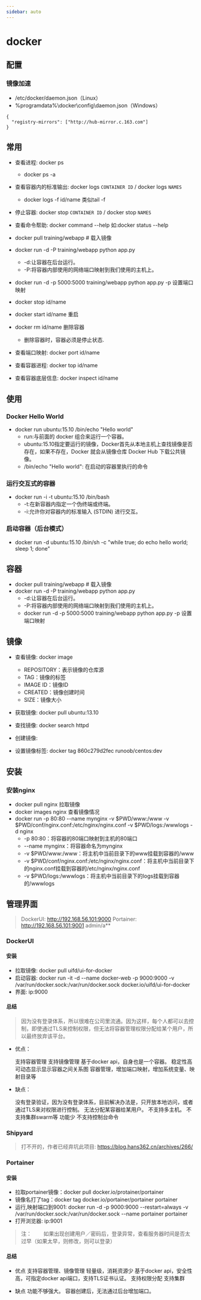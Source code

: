```yaml
---
sidebar: auto
---
```


# docker


## 配置
### 镜像加速
*  /etc/docker/daemon.json（Linux）
*  %programdata%\docker\config\daemon.json（Windows）
```
{
  "registry-mirrors": ["http://hub-mirror.c.163.com"]
}
```

## 常用
* 查看进程: docker ps
	* docker ps -a
* 查看容器内的标准输出: docker logs `CONTAINER ID` / docker logs `NAMES`
	* docker logs -f id/name 类似tail -f
* 停止容器: docker stop `CONTAINER ID` / docker stop `NAMES`
* 查看命令帮助:  docker command --help 如:docker status --help
* docker pull training/webapp  # 载入镜像
* docker run -d -P training/webapp python app.py
	* -d:让容器在后台运行。
	* -P:将容器内部使用的网络端口映射到我们使用的主机上。
* docker run -d -p 5000:5000 training/webapp python app.py  -p 设置端口映射
* docker stop id/name
* docker start id/name 重启
* docker rm id/name 删除容器
	* 删除容器时，容器必须是停止状态.

* 查看端口映射: docker port id/name
* 查看容器进程: docker top  id/name
* 查看容器底层信息: docker inspect id/name



## 使用

### Docker Hello World

* docker run ubuntu:15.10 /bin/echo "Hello world"
	* run:与前面的 docker 组合来运行一个容器。
	* ubuntu:15.10指定要运行的镜像，Docker首先从本地主机上查找镜像是否存在，如果不存在，Docker 就会从镜像仓库 Docker Hub 下载公共镜像。
	* /bin/echo "Hello world": 在启动的容器里执行的命令

### 运行交互式的容器

* docker run -i -t ubuntu:15.10 /bin/bash
	* -t:在新容器内指定一个伪终端或终端。
	* -i:允许你对容器内的标准输入 (STDIN) 进行交互。

### 启动容器（后台模式）

* docker run -d ubuntu:15.10 /bin/sh -c "while true; do echo hello world; sleep 1; done"

## 容器
* docker pull training/webapp  # 载入镜像
* docker run -d -P training/webapp python app.py
	* -d:让容器在后台运行。
	* -P:将容器内部使用的网络端口映射到我们使用的主机上。
	*  docker run -d -p 5000:5000 training/webapp python app.py  -p 设置端口映射

## 镜像
* 查看镜像: docker image
	* REPOSITORY：表示镜像的仓库源
	* TAG：镜像的标签
	* IMAGE ID：镜像ID
	* CREATED：镜像创建时间
	* SIZE：镜像大小
	
* 获取镜像: docker pull ubuntu:13.10  
* 查找镜像: docker search httpd
* 创建镜像: 
* 设置镜像标签:  docker tag 860c279d2fec runoob/centos:dev


## 安装
### 安装nginx
* docker pull nginx 拉取镜像
* docker images nginx 查看镜像情况
* docker run -p 80:80 --name mynginx -v $PWD/www:/www -v $PWD/conf/nginx.conf:/etc/nginx/nginx.conf -v $PWD/logs:/wwwlogs  -d nginx  
	* -p 80:80：将容器的80端口映射到主机的80端口
	* --name mynginx：将容器命名为mynginx
	* -v $PWD/www:/www：将主机中当前目录下的www挂载到容器的/www
	* -v $PWD/conf/nginx.conf:/etc/nginx/nginx.conf：将主机中当前目录下的nginx.conf挂载到容器的/etc/nginx/nginx.conf
	* -v $PWD/logs:/wwwlogs：将主机中当前目录下的logs挂载到容器的/wwwlogs

## 管理界面

> DockerUI: http://192.168.56.101:9000 
> Portainer: http://192.168.56.101:9001 admin/a**

### DockerUI
#### 安装
* 拉取镜像: docker pull uifd/ui-for-docker 
* 启动容器: docker run -it -d --name docker-web -p 9000:9000 -v /var/run/docker.sock:/var/run/docker.sock docker.io/uifd/ui-for-docker 
* 界面: ip:9000

#### 总结
> 因为没有登录体系，所以很难在公司里流通。因为这样，每个人都可以去控制，即使通过TLS来控制权限，但无法将容器管理权限分配给某个用户，所以最终放弃该平台。

* 优点：

	支持容器管理
	支持镜像管理
	基于docker api，自身也是一个容器。
	稳定性高
	可动态显示显示容器之间关系图
	容器管理，增加端口映射，增加系统变量、映射目录等

* 缺点：

	没有登录验证，因为没有登录体系，目前解决办法是，只开放本地访问，或者通过TLS来对权限进行控制。
	无法分配某容器给某用户。
	不支持多主机。
	不支持集群swarm等
	功能少
	不支持控制台命令
 
### Shipyard
> 打不开的，作者已经弃坑此项目: https://blog.hans362.cn/archives/266/


### Portainer

#### 安装
* 拉取portainer镜像：docker pull docker.io/protainer/portainer
* 镜像名打了tag：docker tag docker.io/portainer/portainer portainer
* 运行,映射端口到9001: docker run -d -p 9000:9000 --restart=always -v /var/run/docker.sock:/var/run/docker.sock --name portainer portainer
* 打开浏览器: ip:9001
> 注：
> 　　如果出现创建用户／密码后，登录异常，查看服务器时间是否太过早（如果太早，则修改，则可以登录）

#### 总结
* 优点
	支持容器管理、镜像管理
	轻量级，消耗资源少
	基于docker api，安全性高，可指定docker api端口，支持TLS证书认证。
	支持权限分配
	支持集群

* 缺点
	功能不够强大。
	容器创建后，无法通过后台增加端口。

